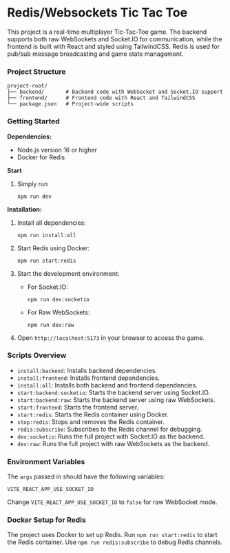 # Redis/Websockets Tic Tac Toe

This project is a real-time multiplayer Tic-Tac-Toe game. The backend supports both raw WebSockets and Socket.IO for communication, while the frontend is built with React and styled using TailwindCSS. Redis is used for pub/sub message broadcasting and game state management.

### Project Structure

```
project-root/
├── backend/       # Backend code with WebSocket and Socket.IO support
├── frontend/      # Frontend code with React and TailwindCSS
└── package.json   # Project-wide scripts
```

### Getting Started

**Dependencies:**

- Node.js version 16 or higher
- Docker for Redis

**Start**
1. Simply run
   
   ```
   npm run dev
   ```

**Installation:**

1. Install all dependencies:

   ```
   npm run install:all
   ```

2. Start Redis using Docker:

   ```
   npm run start:redis
   ```

3. Start the development environment:

   - For Socket.IO:
     ```
     npm run dev:socketio
     ```
   - For Raw WebSockets:
     ```
     npm run dev:raw
     ```

4. Open `http://localhost:5173` in your browser to access the game.

### Scripts Overview

- `install:backend`: Installs backend dependencies.
- `install:frontend`: Installs frontend dependencies.
- `install:all`: Installs both backend and frontend dependencies.
- `start:backend:socketio`: Starts the backend server using Socket.IO.
- `start:backend:raw`: Starts the backend server using raw WebSockets.
- `start:frontend`: Starts the frontend server.
- `start:redis`: Starts the Redis container using Docker.
- `stop:redis`: Stops and removes the Redis container.
- `redis:subscribe`: Subscribes to the Redis channel for debugging.
- `dev:socketio`: Runs the full project with Socket.IO as the backend.
- `dev:raw`: Runs the full project with raw WebSockets as the backend.

### Environment Variables

The `args` passed in should have the following variables:

```
VITE_REACT_APP_USE_SOCKET_IO
```

Change `VITE_REACT_APP_USE_SOCKET_IO` to `false` for raw WebSocket mode.

### Docker Setup for Redis

The project uses Docker to set up Redis. Run `npm run start:redis` to start the Redis container. Use `npm run redis:subscribe` to debug Redis channels.
